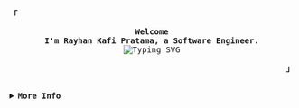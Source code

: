 <div align="justify">
  <p align="left">
    <strong>
      <samp>「</samp>
    </strong>
  </p>
  <p align="center">
    <samp>
      <b>
        Welcome
        <br />
        I'm Rayhan Kafi Pratama, a Software Engineer.
      </b>
      <br />
      <img
        src="https://readme-typing-svg.demolab.com?font=Iosevka&size=16&pause=1000&color=9D7CD8&center=true&vCenter=true&width=435&lines=I+code+efficient+and+elegant+programs"
        alt="Typing SVG"
      />
      <br />
    </samp>
  </p>
  <p align="right">
    <strong>
      <samp>」</samp>
    </strong>
  </p>
  <br />
  <details>
    <summary>
      <samp>
        <b>More Info</b>
      </samp>
    </summary>
    <h2></h2>
    <br />
    <p align="center">
      <samp>
        [ <a href="https://raexera.me/about">about me</a> .
        <a href="https://raexera.me/projects">projects</a> .
        <a href="mailto:raexera@gmail.com">contact</a> .
        <a href="https://github.com/sponsors/raexera">sponsor</a>]
      </samp>
    </p>
    <h2></h2>
    <br />
    <div>
      <a href="#--------">
        <img
          align="center"
          alt="GitHub Stats"
          src="https://github-readme-stats.vercel.app/api?username=raexera&count_private=true&show_icons=true&include_all_commits=true&hide_border=true&theme=tokyonight"
        />
      </a>
      <a href="#--------">
        <img
          align="center"
          alt="Top Language"
          src="https://github-readme-stats.vercel.app/api/top-langs/?username=raexera&hide_progress=true&layout=compact&hide_border=true&langs_count=8&theme=tokyonight"
        />
      </a>
    </div>
  </details>
</div>
